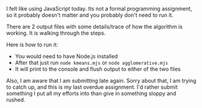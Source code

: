 I felt like using JavaScript today. Its not a formal programming assignment, so it probably doesn't matter and you probably don't need to run it.

There are 2 output files with some details/trace of how the algorithm is working. It is walking through the steps.

Here is how to run it:

- You would need to have Node.js installed
- After that just run `node kmeans.mjs` or `node agglomerative.mjs`
- It will print to the console and flush output to either of the two files

Also, I am aware that I am submitting late again. Sorry about that, I am trying to catch up, and this is my last overdue assignment. I'd rather submit something I put all my efforts into than give in something sloppy and rushed.
